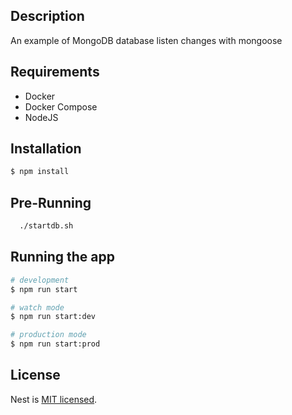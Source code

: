 ## Description

An example of MongoDB database listen changes with mongoose

## Requirements
  <ul>
    <li>Docker</li>
    <li>Docker Compose</li>
    <li>NodeJS</li>
  </ul>

## Installation

```bash
$ npm install
```

## Pre-Running
```bash
  ./startdb.sh
```

## Running the app

```bash
# development
$ npm run start

# watch mode
$ npm run start:dev

# production mode
$ npm run start:prod
```

## License

Nest is [MIT licensed](LICENSE).
